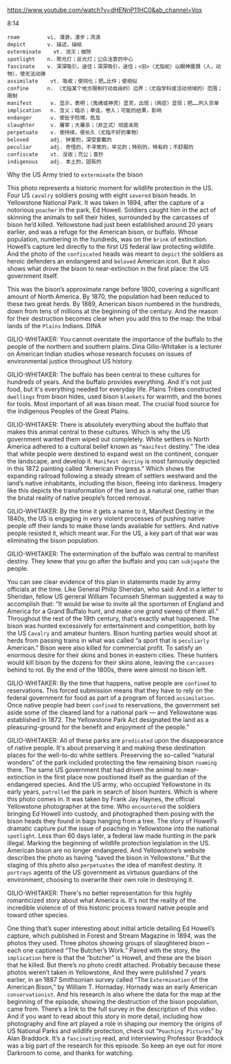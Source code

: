 https://www.youtube.com/watch?v=dHENnP11HC0&ab_channel=Vox

8:14

```
roam         vi. 漫游，漫步；流浪
depict       v. 描述，描绘    
exterminate    vt. 消灭；根除
spotlight    n. 聚光灯；反光灯；公众注意的中心
fascinate    v. 深深吸引，迷住；深深吸引，迷住；<旧>（尤指蛇）以眼神震慑（人，动物），使无法动弹
assimilate    vt. 吸收；使同化；把…比作；使相似      
confine      n. （尤指某个地方限制行动自由的）边界；（尤指学科或活动领域的）范围；限制
manifest      v. 显示，表明；（鬼魂或神灵）显灵，出现；（病症）显现；把……列入货单
implication   n. 含义；暗示；牵连，卷入；可能的结果，影响
endanger      v. 使处于险境，危及
slaughter     v. 屠宰；大屠杀；（非正式）彻底击败  
perpetuate    v. 使持续，使长久（尤指不好的事物）  
beloved       adj. 钟爱的，深受爱戴的
peculiar      adj. 奇怪的，不寻常的，罕见的；特别的，特有的；不舒服的
confiscate    vt. 没收；充公；查抄  
indigenous    adj. 本土的，固有的
```

Why the US Army tried to `exterminate` the bison

This photo represents a historic moment for wildlife protection in the US. Four US `cavalry` soldiers posing with eight `severed` bison heads. In Yellowstone National Park. It was taken in 1894, after the capture of a notorious `poacher` in the park, Ed Howell. Soldiers caught him in the act of skinning the animals to sell their hides, surrounded by the carcasses of bison he’d killed. Yellowstone had just been established around 20 years earlier, and was a refuge for the American bison, or buffalo. Whose population, numbering in the hundreds, was on the `brink` of extinction. Howell’s capture led directly to the first US federal law protecting wildlife. And the photo of the `confiscated` heads was meant to `depict` the soldiers as heroic defenders an endangered and `beloved` American icon. But it also shows what drove the bison to near-extinction in the first place: the US government itself. 

This was the bison’s approximate range before 1800, covering a significant amount of North America. By 1870, the population had been reduced to these two great herds. By 1889, American bison numbered in the hundreds, down from tens of millions at the beginning of the century. And the reason for their destruction becomes clear when you add this to the map: the tribal lands of the `Plains` Indians. DINA 

GILIO-WHITAKER: You cannot overstate the importance of the buffalo to the people of the northern and southern plains. Dina Gilio-Whitaker is a lecturer on American Indian studies whose research focuses on issues of environmental justice throughout US history. 

GILIO-WHITAKER: The buffalo has been central to these cultures for hundreds of years. And the buffalo provides everything. And it's not just food, but it's everything needed for everyday life. Plains Tribes constructed `dwellings` from bison hides, used bison `blankets` for warmth, and the bones for tools. Most important of all was bison meat. The crucial food source for the Indigenous Peoples of the Great Plains. 

GILIO-WHITAKER: There is absolutely everything about the buffalo that makes this animal central to these cultures. Which is why the US government wanted them wiped out completely. White settlers in North America adhered to a cultural belief known as `“manifest` destiny.” The idea that white people were destined to expand west on the continent, conquer the landscape, and develop it. `Manifest destiny` is most famously depicted in this 1872 painting called “American Progress.” Which shows the expanding railroad following a steady stream of settlers westward and the land’s native inhabitants, including the bison, fleeing into darkness. Imagery like this depicts the transformation of the land as a natural one, rather than the brutal reality of native people’s forced removal. 

GILIO-WHITAKER: By the time it gets a name to it, Manifest Destiny in the 1840s, the US is engaging in very violent processes of pushing native people off their lands to make those lands available for settlers. And native people resisted it, which meant war. For the US, a key part of that war was eliminating the bison population. 

GILIO-WHITAKER: The extermination of the buffalo was central to manifest destiny. They knew that you go after the buffalo and you can `subjugate` the people. 

You can see clear evidence of this plan in statements made by army officials at the time. Like General Philip Sheridan, who said: And in a letter to Sheridan, fellow US general William Tecumseh Sherman suggested a way to accomplish that: “It would be wise to invite all the sportsmen of England and America for a Grand Buffalo hunt, and make one grand sweep of them all.” Throughout the rest of the 19th century, that’s exactly what happened. The bison was hunted excessively for entertainment and competition, both by the US `Cavalry` and amateur hunters. Bison hunting parties would shoot at herds from passing trains in what was called “a sport that is `peculiarly` American.” Bison were also killed for commercial profit. To satisfy an enormous desire for their skins and bones in eastern cities. These hunters would kill bison by the dozens for their skins alone, leaving the `carcasses` behind to rot. By the end of the 1800s, there were almost no bison left. 

GILIO-WHITAKER: By the time that happens, native people are `confined` to reservations. This forced submission means that they have to rely on the federal government for food as part of a program of forced `assimilation`. Once native people had been `confined` to reservations, the government set aside some of the cleared land for a national park — and Yellowstone was established in 1872. The Yellowstone Park Act designated the land as a pleasuring-ground for the benefit and enjoyment of the people.” 

GILIO-WHITAKER: All of these parks are `predicated` upon the disappearance of native people. It's about preserving it and making these destination places for the well-to-do white settlers. Preserving the so-called “natural wonders” of the park included protecting the few remaining bison `roaming` there. The same US government that had driven the animal to near-extinction in the first place now positioned itself as the guardian of the endangered species. And the US army, who occupied Yellowstone in its early years, `patrolled` the park in search of bison hunters. Which is where this photo comes in. It was taken by Frank Jay Haynes, the official Yellowstone photographer at the time. Who `encountered` the soldiers bringing Ed Howell into custody, and photographed them posing with the bison heads they found in bags hanging from a tree. The story of Howell’s dramatic capture put the issue of poaching in Yellowstone into the national `spotlight`. Less than 60 days later, a federal law made hunting in the park illegal. Marking the beginning of wildlife protection legislation in the US. American bison are no longer endangered. And Yellowstone’s website describes the photo as having “saved the bison in Yellowstone.” But the staging of this photo also `perpetuates` the idea of manifest destiny. It `portrays` agents of the US government as virtuous guardians of the environment, choosing to overwrite their own role in destroying it. 

GILIO-WHITAKER: There's no better representation for this highly romanticized story about what America is. It's not the reality of the incredible violence of of this historic process toward native people and toward other species. 

One thing that’s super interesting about initial article detailing Ed Howell’s capture, which published in Forest and Stream Magazine in 1894, was the photos they used. Three photos showing groups of slaughtered bison – each one captioned “The Butcher’s Work.” Paired with the story, the `implication` here is that the “butcher” is Howell, and these are the bison that he killed. But there’s no photo credit attached. Probably because these photos weren’t taken in Yellowstone, And they were published 7 years earlier, in an 1887 Smithsonian survey called “The `Extermination` of the American Bison,” by William T. Hornaday. Hornady was an early American `conservationist`. And his research is also where the data for the map at the beginning of the episode, showing the destruction of the bison population, came from. There’s a link to the full survey in the description of this video. And if you want to read about this story in more detail, including how photography and fine art played a role in shaping our memory the origins of US National Parks and wildlife protection, check out “`Poaching Pictures`” by Alan Braddock. It’s a `fascinating` read, and interviewing Professor Braddock was a big part of the research for this episode. So keep an eye out for more Darkroom to come, and thanks for watching. 
